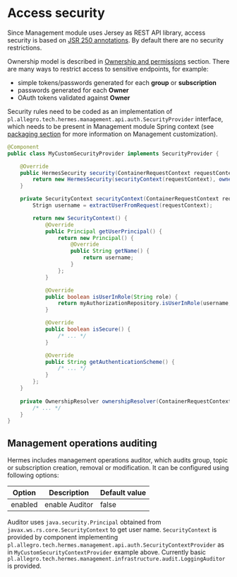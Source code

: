 # Access security

Since Management module uses Jersey as REST API library, access security is based on
[JSR 250 annotations](https://jcp.org/en/jsr/detail?id=250). By default there are no security restrictions.

Ownership model is described in [Ownership and permissions](/user/permissions) section. There are many ways to restrict
access to sensitive endpoints, for example:

* simple tokens/passwords generated for each **group** or **subscription**
* passwords generated for each **Owner**
* OAuth tokens validated against **Owner**

Security rules need to be coded as an implementation of `pl.allegro.tech.hermes.management.api.auth.SecurityProvider`
interface, which needs to be present in Management module Spring context (see
[packaging section](/deployment/packaging#management) for more information on Management customization).

```java
@Component
public class MyCustomSecurityProvider implements SecurityProvider {

    @Override
    public HermesSecurity security(ContainerRequestContext requestContext) {
        return new HermesSecurity(securityContext(requestContext), ownershipResolver(requestContext));
    }

    private SecurityContext securityContext(ContainerRequestContext requestContext) {
        Strign username = extractUserFromRequest(requestContext);

        return new SecurityContext() {
            @Override
            public Principal getUserPrincipal() {
                return new Principal() {
                    @Override
                    public String getName() {
                        return username;
                    }
                };
            }

            @Override
            public boolean isUserInRole(String role) {
                return myAuthorizationRepository.isUserInRole(username, role);
            }

            @Override
            public boolean isSecure() {
                /* ... */
            }

            @Override
            public String getAuthenticationScheme() {
                /* ... */
            }
        };
    }
    
    private OwnershipResolver ownershipResolver(ContainerRequestContext requestContext) {
        /* ... */
    }
}
```


## Management operations auditing

Hermes includes management operations auditor, which audits group, topic or subscription creation, removal or modification.
It can be configured using following options:


Option                    | Description                            | Default value
------------------------- | -------------------------------------- | -------------
enabled                   | enable Auditor                         | false


Auditor uses `java.security.Principal` obtained from `javax.ws.rs.core.SecurityContext` to get user name. 
`SecurityContext` is provided by component implementing `pl.allegro.tech.hermes.management.api.auth.SecurityContextProvider` as in `MyCustomSecurityContextProvider` example above.
Currently basic `pl.allegro.tech.hermes.management.infrastructure.audit.LoggingAuditor` is provided.
